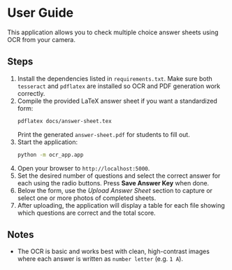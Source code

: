 # User Guide

This application allows you to check multiple choice answer sheets using OCR from your camera.

## Steps

1. Install the dependencies listed in `requirements.txt`. Make sure both `tesseract` and `pdflatex` are installed so OCR and PDF generation work correctly.
2. Compile the provided LaTeX answer sheet if you want a standardized form:
   ```bash
   pdflatex docs/answer-sheet.tex
   ```
   Print the generated `answer-sheet.pdf` for students to fill out.
3. Start the application:
   ```bash
   python -m ocr_app.app
   ```
4. Open your browser to `http://localhost:5000`.
5. Set the desired number of questions and select the correct answer for each using the radio buttons.
   Press **Save Answer Key** when done.
6. Below the form, use the *Upload Answer Sheet* section to capture or select one or more photos of completed sheets.
7. After uploading, the application will display a table for each file showing which questions are correct and the total score.

## Notes
- The OCR is basic and works best with clean, high-contrast images where each answer is written as `number letter` (e.g. `1 A`).

